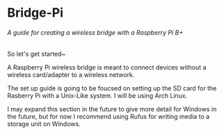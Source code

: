 # Bridge-Pi
###### A guide for creating a wireless bridge with a Raspberry Pi B+

So let's get started~

A Raspberry Pi wireless bridge is meant to connect devices without a wireless card/adapter to a wireless network.

The set up guide is going to be foucsed on setting up the SD card for the Rasberry Pi with a Unix-Like system. 
I will be using Arch Linux.

I may expand this section in the future to give more detail for Windows in the future, but for now I recommend using Rufus for writing media to a storage unit on Windows.
